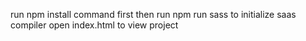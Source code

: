 run npm install command first
then run npm run sass to initialize saas compiler
open index.html to view project

